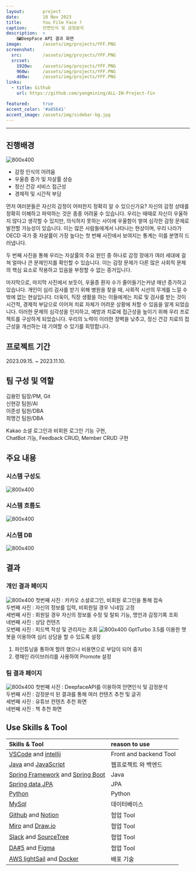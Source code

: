```yaml
---
layout:       project
date:         10 Nov 2023
title:        You Film Face ?
caption:      안면인식 및 감정분석
description:  >
    🖼️DeepFace API 결과 화면
image:        /assets/img/projects/YFF.PNG
screenshot:
  src:        /assets/img/projects/YFF.PNG
  srcset:
    1920w:    /assets/img/projects/YFF.PNG
    960w:     /assets/img/projects/YFF.PNG
    480w:     /assets/img/projects/YFF.PNG
links:
  - title: Github
    url: https://github.com/yongmining/ALL-IN-Project-fin

featured:     true
accent_color: '#a85641'
accent_image: /assets/img/sidebar-bg.jpg
---
```


___

## 진행배경
![800x400](/assets/img/projects/YffWHY.PNG) 
- 감정 인식의 어려움
- 우울증 증가 및 자살률 상승
- 정신 건강 서비스 접근성
- 경제적 및 시간적 부담 <br>

먼저 여러분들은 자신의 감정이 어떠한지 정확히 알 수 있으신가요? 자신의 감정 상태를 정확히 이해하고 파악하는 것은 종종 어려울 수 있습니다. 우리는 때때로 자신이 우울하지 않다고 생각할 수 있지만, 의식하지 못하는 사이에 우울함이 쌓여 심각한 감정 문제로 발전할 가능성이 있습니다. 이는 많은 사람들에게서 나타나는 현상이며, 우리 나라가 OECD 국가 중 자살률이 가장 높다는 첫 번째 사진에서 보여지는 통계는 이를 분명히 드러냅니다.

두 번째 사진을 통해 우리는 자살률의 주요 원인 중 하나로 감정 장애가 여러 세대에 걸쳐 얼마나 큰 문제인지를 확인할 수 있습니다. 이는 감정 문제가 다른 많은 사회적 문제의 핵심 요소로 작용하고 있음을 부정할 수 없는 증거입니다.

마지막으로, 마지막 사진에서 보듯이, 우울증 환자 수가 줄어들기는커녕 매년 증가하고 있습니다. 개인이 심리 검사를 받기 위해 병원을 찾을 때, 사회적 시선의 무게를 느낄 수밖에 없는 현실입니다. 더욱이, 직장 생활을 하는 이들에게는 치료 및 검사를 받는 것이 시간적, 경제적 부담으로 이어져 치료 자체가 어려운 상황에 처할 수 있음을 알게 되었습니다. 이러한 문제의 심각성을 인지하고, 예방과 치료에 접근성을 높이기 위해 우리 프로젝트를 구상하게 되었습니다. 우리의 노력이 이러한 장벽을 낮추고, 정신 건강 치료의 접근성을 개선하는 데 기여할 수 있기를 희망합니다.

## 프로젝트 기간
2023.09.15. ~ 2023.11.10.

## 팀 구성 및 역할   
김용민 팀장/PM, Git<br>
신현강 팀원/AI<br>
이준성 팀원/DBA <br>
최명건 팀원/DBA <br>

Kakao 소셜 로그인과 비회원 로그인 기능 구현, <br>
ChatBot 기능, Feedback CRUD, Member CRUD 구현 <br>

## 주요 내용
### 시스템 구성도

![800x400](/assets/img/projects/YffDiagram.PNG)

### 시스템 흐름도
![800x400](/assets/img/projects/YffLogic.PNG)

### 시스템 DB
![800x400](/assets/img/projects/YffDB.PNG)

## 결과
### 개인 결과 페이지
![800x400](/assets/img/projects/YffIGO.PNG)
첫번째 사진 : 카카오 소셜로그인, 비회원 로그인을 통해 접속<br>
두번째 사진 : 자신의 정보를 입력, 비회원일 경우 닉네임 고정<br>
세번째 사진 : 회원일 경우 자신의 정보를 수정 및 탈퇴 기능, 명언과 감정기록 조회<br>
네번째 사진 : 상담 컨텐츠<br>
오번째 사진 : 피드백 작성 및 관리자는 조회
![800x400](/assets/img/projects/YffChat.PNG)
GptTurbo 3.5를 이용한 챗봇을 이용하여 심리 상담을 할 수 있도록 설정
1. 파인튜닝을 통하여 할려 했으나 비용면으로 부담이 되어 중지
2. 랭채인 라이브러리를 사용하여 Promote 설정

### 팀 결과 페이지
![800x400](/assets/img/projects/YffTGO.PNG)
첫번째 사진 : DeepfaceAPI를 이용하여 안면인식 및 감정분석 <br>
두번째 사진 : 감정분석 된 결과를 통해 여러 컨텐츠 추천 및 글귀 <br>
세번째 사진 : 유튜브 컨텐츠 추천 화면<br>
네번째 사진 : 책 추천 화면<br>



## Use Skills & Tool

| Skills & Tool                         | reason to use            
|:--------------------------------------|:---------------    
| [VSCode][11] and [intellij][12]       | Front and backend Tool   
| [Java][21] and [JavaScript][22]       | 웹프로젝트 와 백엔드
| [Spring Framework][23] and [Spring Boot][24]  | Java
| [Spring data JPA][26]                 | JPA
| [Python][25]                          | Python
| [MySql][32]                           | 데이터베이스    
| [Github][41] and [Notion][42]         | 협업 Tool       
| [Miro][43] and [Draw.io][44]          | 협업 Tool
| [Slack][45] and [SourceTree][46]      | 협업 Tool   
| [DA#5][47] and [Figma][48]       | 협업 Tool   
| [AWS lightSail][51] and [Docker][52]  | 배포 기술


[11]: https://code.visualstudio.com/
[12]: https://www.jetbrains.com/
[21]: https://www.java.com/ko/
[22]: https://code.visualstudio.com/
[23]: https://spring.io/projects/spring-framework
[24]: https://spring.io/projects/spring-boot
[25]: https://www.python.org/
[26]: https://spring.io/projects/spring-data-jpa
[31]: https://www.oracle.com/kr/
[32]: https://www.mysql.com/
[41]: https://github.com/
[42]: https://www.notion.so/
[43]: https://miro.com/
[44]: https://www.drawio.com/
[45]: https://slack.com/intl/ko-kr/
[46]: https://www.sourcetreeapp.com/
[47]: https://www.uniondata.co.kr/
[48]: https://www.figma.com/
[51]: https://aws.amazon.com/
[52]: https://www.docker.com/
